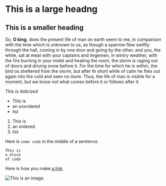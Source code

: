 # This is a large headng

## This is a smaller heading

So, **O king**, does the present life of man on earth seem to me, in comparison
with the time which is unknown to us, as though a sparrow flew swiftly 
through the hall, coming in by one door and going by the other, and you, the
while, sat at meat with your captains and liegemen, in wintry weather, with 
the fire burning in your midst and heating the room, the storm is raging out
of doors and driving snow before it. For the time for which he is within,
the bird os sheltered from the storm, but after th short while of calm he 
flies out again into the cold and seen no more. Thus, the life of man is 
visible for a moment, but we know not what comes before it or follows after 
it.

 *This is italicized*

- This is
- an unordered
- list

1. This is 
2. an ordered
3. list

Here is `some code` in the middle of a sentence.

```
This is 
a block
of code
```
Here is how you make [a link](http://www.wikipedia.org/).

![This is an image.](commons.wikimedia.org/wiki/File:Cat_Sphynx._Kittens._img_11.jpg)
